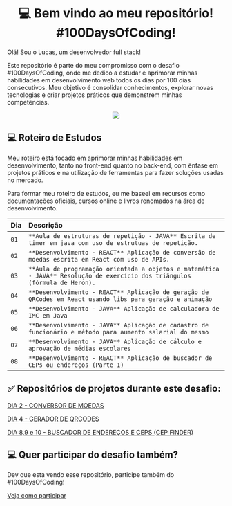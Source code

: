 <h1 align="center">💻 Bem vindo ao meu repositório! #100DaysOfCoding!</h1>

Olá! Sou o Lucas, um desenvolvedor full stack!

Este repositório é parte do meu compromisso com o desafio #100DaysOfCoding, onde me dedico a estudar e aprimorar minhas habilidades em desenvolvimento web todos os dias por 100 dias consecutivos. Meu objetivo é consolidar conhecimentos, explorar novas tecnologias e criar projetos práticos que demonstrem minhas competências.

<p align="center"><img src="http://img.shields.io/static/v1?label=STATUS&message=EM%20DESENVOLVIMENTO&color=GREEN&style=for-the-badge"/></p>

## 💻 Roteiro de Estudos

Meu roteiro está focado em aprimorar minhas habilidades em desenvolvimento, tanto no front-end quanto no back-end, com ênfase em projetos práticos e na utilização de ferramentas para fazer soluções usadas no mercado.

Para formar meu roteiro de estudos, eu me baseei em recursos como documentações oficiais, cursos online e livros renomados na área de desenvolvimento.

| Dia  | Descrição                                                                                        |
| :--- | :----------------------------------------------------------------------------------------------- |
| `01` | `**Aula de estruturas de repetição - JAVA** Escrita de timer em java com uso de estrutuas de repetição.` |
| `02` | `**Desenvolvimento - REACT** Aplicação de conversão de moedas escrita em React com uso de APIs.` |
| `03` | `**Aula de programação orientada a objetos e matemática - JAVA** Resolução de exercício dos triângulos (fórmula de Heron).` |
| `04` | `**Desenvolvimento - REACT** Aplicação de geração de QRCodes em React usando libs para geração e animação` |
| `05` | `**Desenvolvimento - JAVA** Aplicação de calculadora de IMC em Java` |
| `06` | `**Desenvolvimento - JAVA** Aplicação de cadastro de funcionário e método para aumento salarial do mesmo` |
| `07` | `**Desenvolvimento - JAVA** Aplicação de cálculo e aprovação de médias escolares` |
| `08` | `**Desenvolvimento - REACT** Aplicação de buscador de CEPs ou endereços (Parte 1)` |

## ✅  Repositórios de projetos durante este desafio:

[DIA 2 - CONVERSOR DE MOEDAS](https://github.com/lucaspatraodev/qrcode-generator)

[DIA 4 - GERADOR DE QRCODES](https://github.com/lucaspatraodev/qrcode-generator)

[DIA 8,9 e 10 - BUSCADOR DE ENDEREÇOS E CEPS (CEP FINDER)](https://github.com/lucaspatraodev/cep-finder)

## 💻 Quer participar do desafio também?

<p>Dev que esta vendo esse repositório, participe também do #100DaysOfCoding!</p>

[Veja como participar](https://medium.com/@clarissatech/100-days-of-code-86db9157dbf)
